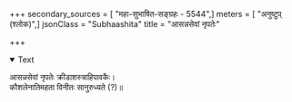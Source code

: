 +++
secondary_sources = [ "महा-सुभाषित-सङ्ग्रहः - 5544",]
meters = [ "अनुष्टुप् (श्लोक)",]
jsonClass = "Subhaashita"
title = "आसन्नसेवां नृपतेः"

+++

<details open><summary>Text</summary>

आसन्नसेवां नृपतेः क्रीडाशस्त्राहिपावकैः।  
कौशलेनातिमहता विनीतः सानुरुध्यते (?)॥
</details>
